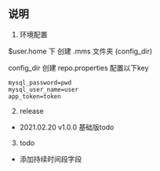 ## 说明

1. 环境配置

$user.home 下 创建 .mms 文件夹 (config_dir)

config_dir 创建 repo.properties 配置以下key

```
mysql_password=pwd
mysql_user_name=user
app_token=token
```

2. release

- 2021.02.20 v1.0.0 基础版todo


3. todo

- 添加持续时间段字段
